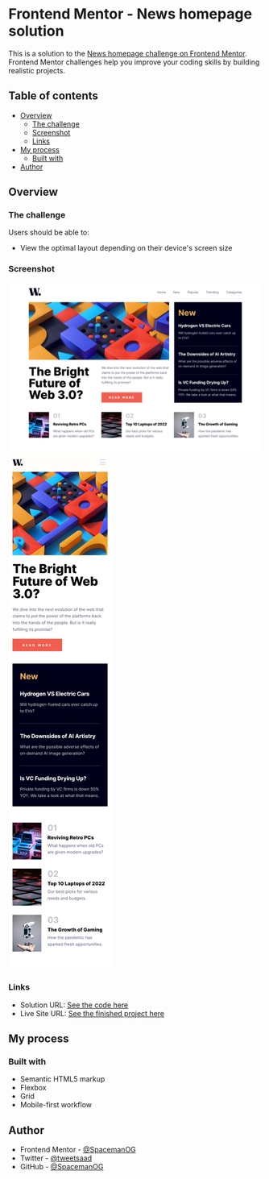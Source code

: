 # Frontend Mentor - News homepage solution

This is a solution to the [News homepage challenge on Frontend Mentor](https://www.frontendmentor.io/challenges/news-homepage-H6SWTa1MFl). Frontend Mentor challenges help you improve your coding skills by building realistic projects. 

## Table of contents

- [Overview](#overview)
  - [The challenge](#the-challenge)
  - [Screenshot](#screenshot)
  - [Links](#links)
- [My process](#my-process)
  - [Built with](#built-with)
- [Author](#author)


## Overview

### The challenge

Users should be able to:

- View the optimal layout depending on their device's screen size

### Screenshot

![](./Screenshot%202022-11-15%20at%2018-10-21%20spaceman(webdev)%20practice%20project%20News%20homepage.png)
![](./Screenshot%202022-11-15%20at%2018-10-49%20spaceman(webdev)%20practice%20project%20News%20homepage.png)


### Links

- Solution URL: [See the code here](https://github.com/SpacemanOG/fmentor-news-homepage)
- Live Site URL: [See the finished project here](https://spacemanog.github.io/fmentor-news-homepage/)

## My process

### Built with

- Semantic HTML5 markup
- Flexbox
- Grid
- Mobile-first workflow

## Author

- Frontend Mentor - [@SpacemanOG](https://www.frontendmentor.io/profile/spacemanog)
- Twitter - [@tweetsaad](https://www.twitter.com/tweetsaad)
- GitHub - [@SpacemanOG](https://github.com/SpacemanOG)


